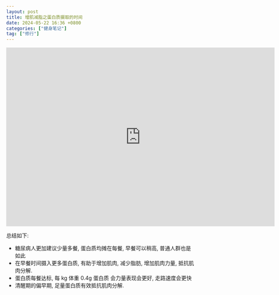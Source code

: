 ```yaml
---
layout: post
title: 增肌减脂之蛋白质摄取的时间
date: 2024-05-22 16:36 +0800
categories: ["健身笔记"]
tag: ["修行"]
---
```


<iframe width="720" height="480" src="https://www.youtube.com/embed/qhBGB9toUKA" title="你知道蛋白質攝取在那個時間點更重要嗎？" frameborder="0" allow="accelerometer; autoplay; clipboard-write; encrypted-media; gyroscope; picture-in-picture; web-share" referrerpolicy="strict-origin-when-cross-origin" allowfullscreen></iframe>

总结如下:

- 糖尿病人更加建议少量多餐, 蛋白质均摊在每餐, 早餐可以稍高, 普通人群也是如此
- 在早餐时间摄入更多蛋白质, 有助于增加肌肉, 减少脂肪, 增加肌肉力量, 抵抗肌肉分解.
- 蛋白质每餐达标, 每 kg 体重 0.4g 蛋白质 会力量表现会更好, 走路速度会更快
- 清醒期的偏早期, 足量蛋白质有效抵抗肌肉分解.
